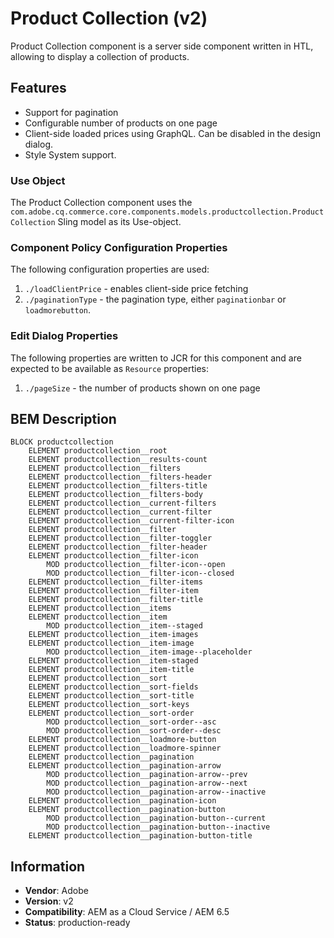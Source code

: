 <!--
Copyright 2021 Adobe Systems Incorporated

Licensed under the Apache License, Version 2.0 (the "License");
you may not use this file except in compliance with the License.
You may obtain a copy of the License at

    http://www.apache.org/licenses/LICENSE-2.0

Unless required by applicable law or agreed to in writing, software
distributed under the License is distributed on an "AS IS" BASIS,
WITHOUT WARRANTIES OR CONDITIONS OF ANY KIND, either express or implied.
See the License for the specific language governing permissions and
limitations under the License.
-->
Product Collection (v2)
====
Product Collection component is a server side component written in HTL, 
allowing to display a collection of products. 

## Features

* Support for pagination
* Configurable number of products on one page
* Client-side loaded prices using GraphQL. Can be disabled in the design dialog.
* Style System support.

### Use Object
The Product Collection component uses the `com.adobe.cq.commerce.core.components.models.productcollection.ProductCollection` Sling model as its Use-object.

### Component Policy Configuration Properties
The following configuration properties are used:

1. `./loadClientPrice` - enables client-side price fetching
2. `./paginationType` - the pagination type, either `paginationbar` or `loadmorebutton`.

### Edit Dialog Properties

The following properties are written to JCR for this component and are expected to be available as `Resource` properties:

1. `./pageSize` - the number of products shown on one page

## BEM Description
```
BLOCK productcollection
    ELEMENT productcollection__root
    ELEMENT productcollection__results-count
    ELEMENT productcollection__filters
    ELEMENT productcollection__filters-header
    ELEMENT productcollection__filters-title
    ELEMENT productcollection__filters-body
    ELEMENT productcollection__current-filters
    ELEMENT productcollection__current-filter
    ELEMENT productcollection__current-filter-icon
    ELEMENT productcollection__filter
    ELEMENT productcollection__filter-toggler
    ELEMENT productcollection__filter-header
    ELEMENT productcollection__filter-icon
        MOD productcollection__filter-icon--open
        MOD productcollection__filter-icon--closed
    ELEMENT productcollection__filter-items
    ELEMENT productcollection__filter-item
    ELEMENT productcollection__filter-title
    ELEMENT productcollection__items
    ELEMENT productcollection__item
        MOD productcollection__item--staged
    ELEMENT productcollection__item-images
    ELEMENT productcollection__item-image
        MOD productcollection__item-image--placeholder
    ELEMENT productcollection__item-staged
    ELEMENT productcollection__item-title
    ELEMENT productcollection__sort
    ELEMENT productcollection__sort-fields
    ELEMENT productcollection__sort-title
    ELEMENT productcollection__sort-keys
    ELEMENT productcollection__sort-order
        MOD productcollection__sort-order--asc
        MOD productcollection__sort-order--desc
    ELEMENT productcollection__loadmore-button
    ELEMENT productcollection__loadmore-spinner
    ELEMENT productcollection__pagination
    ELEMENT productcollection__pagination-arrow
        MOD productcollection__pagination-arrow--prev
        MOD productcollection__pagination-arrow--next
        MOD productcollection__pagination-arrow--inactive
    ELEMENT productcollection__pagination-icon
    ELEMENT productcollection__pagination-button
        MOD productcollection__pagination-button--current
        MOD productcollection__pagination-button--inactive
    ELEMENT productcollection__pagination-button-title
```

## Information
* **Vendor**: Adobe
* **Version**: v2
* **Compatibility**: AEM as a Cloud Service / AEM 6.5
* **Status**: production-ready
